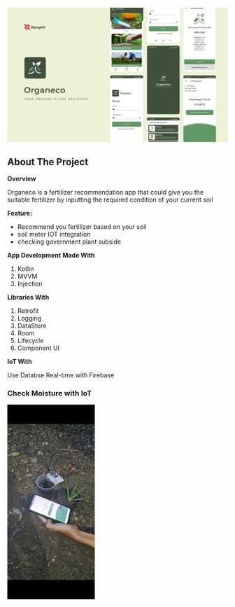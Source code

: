 ![image](https://github.com/amarsh30/Organeco/blob/FragmentUI/Assets/header%20mockup.png?raw=true)
## About The Project
<b>Overview</b>
<p>Organeco is a fertilizer recommendation app that could give you the suitable fertilizer by inputting the required condition of your current soil</p>

<b>Feature:</b>
- Recommend you fertilizer based on your soil
- soil meter IOT integration
- checking government plant subside 

<b>App Development</b>
<b>Made With</b>
1. Kotlin
2. MVVM
3. Injection

<b>Libraries With</b>
1. Retrofit
2. Logging
3. DataStore
4. Room
5. Lifecycle
6. Component UI

<b>IoT With</b>
<p> Use Databse Real-time with Firebase</p>

### Check Moisture with IoT
![image](https://github.com/amarsh30/Organeco/blob/FragmentUI/Assets/iot.jpg?raw=true)

